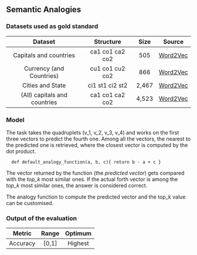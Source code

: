 ## Semantic Analogies

### Datasets used as gold standard

| **Dataset** | **Structure** | **Size** | **Source** |
|:---------:|:---------------------:|:----------:|:----------:| 
| Capitals and countries | ca1 co1 ca2 co2 | 505 | [Word2Vec](https://papers.nips.cc/paper/5021-distributed-representations-of-words-and-phrases-and-their-compositionality.pdf) |
| Currency (and Countries)| cu1 co1 cu2 co2 | 866 | [Word2Vec](https://papers.nips.cc/paper/5021-distributed-representations-of-words-and-phrases-and-their-compositionality.pdf) |
| Cities and State | ci1 st1 ci2 st2 | 2,467 | [Word2Vec](https://papers.nips.cc/paper/5021-distributed-representations-of-words-and-phrases-and-their-compositionality.pdf) |
| (All) capitals and countries | ca1 co1 ca2 co2| 4,523 | [Word2Vec](https://papers.nips.cc/paper/5021-distributed-representations-of-words-and-phrases-and-their-compositionality.pdf) |

### Model 
The task takes the quadruplets (v\_1, v\_2, v\_3, v\_4) and works on the first three vectors to predict the fourth one.
Among all the vectors, the nearest to the predicted one is retrieved, where the closest vector is computed by the dot product. 

      def default_analogy_function(a, b, c){ return b - a + c }

The vector returned by the function (the _predicted vector_) gets compared with the _top\_k_ most similar ones. 
If the actual forth vector is among the _top\_k_ most similar ones, the answer is considered correct. 

The analogy function to compute the predicted vector and the top\_k value can be customised. 

### Output of the evaluation

| **Metric** | **Range** | **Optimum** |
| :---------: | :---------------------: | :----------: |
| Accuracy | \[0,1\] | Highest |
